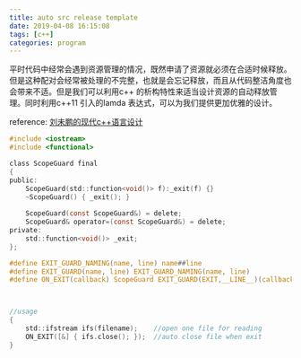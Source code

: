 ```yaml
---
title: auto src release template
date: 2019-04-08 16:15:08
tags: [c++]
categories: program
---
```


平时代码中经常会遇到资源管理的情况，既然申请了资源就必须在合适时候释放。但是这种配对会经常被处理的不完整，也就是会忘记释放，而且从代码整洁角度也会带来不适。但是我们可以利用c++ 的析构特性来适当设计资源的自动释放管理。同时利用c++11 引入的lamda 表达式，可以为我们提供更加优雅的设计。
<!--more -->

reference: [刘未鹏的现代c++语言设计](http://mindhacks.cn/2012/08/27/modern-cpp-practices/)


```c
#include <iostream>
#include <functional>

class ScopeGuard final
{
public:
    ScopeGuard(std::function<void()> f):_exit(f) {}
    ~ScopeGuard() { _exit(); }
    
    ScopeGuard(const ScopeGuard&) = delete;
    ScopeGuard& operator=(const ScopeGuard&) = delete;
private:
    std::function<void()> _exit;
};

#define EXIT_GUARD_NAMING(name, line) name##line
#define EXIT_GUARD(name, line) EXIT_GUARD_NAMING(name, line)
#define ON_EXIT(callback) ScopeGuard EXIT_GUARD(EXIT,__LINE__)(callback)



//usage
{
    std::ifstream ifs(filename);    //open one file for reading
    ON_EXIT([&] { ifs.close(); });  //auto close file when exit
}
```